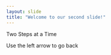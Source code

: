 ```yaml
---
layout: slide
title: "Welcome to our second slide!"
---
```

Two Steps at a Time<p>
Use the left arrow to go back
